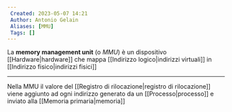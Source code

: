 ```yaml
---
 Created: 2023-05-07 14:21
 Author: Antonio Gelain
 Aliases: [MMU]
 Tags: []
---
```


La **memory management unit** (o *MMU*) è un dispositivo [[Hardware|hardware]] che mappa [[Indirizzo logico|indirizzi virtuali]] in [[Indirizzo fisico|indirizzi fisici]]

---

Nella MMU il valore del [[Registro di rilocazione|registro di rilocazione]] viene aggiunto ad ogni indirizzo generato da un [[Processo|processo]] e inviato alla [[Memoria primaria|memoria]]